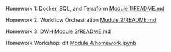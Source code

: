 Homework 1: Docker, SQL, and Terraform
[Module 1/README.md](https://github.com/alepanti/DE-zoomcamp-workspace/blob/8858dcbc0255bf2e2ddbffe487d14279045c9ce0/Module%201/README.md)

Homework 2: Workflow Orchestration
[Module 2/README.md](https://github.com/alepanti/DE-zoomcamp-workspace/tree/b9b1f4cbdf15015d42ac0972ab356fea1da7e537/Module2README.md)

Homework 3: DWH
[Module 3/README.md](https://github.com/alepanti/DE-zoomcamp-workspace/blob/b9b1f4cbdf15015d42ac0972ab356fea1da7e537/Module3/README.md)

Homework Workshop: dlt
[Module 4/homework.ipynb](https://github.com/alepanti/DE-zoomcamp-workspace/blob/b9b1f4cbdf15015d42ac0972ab356fea1da7e537/dlt-workshop/homework.ipynb)
